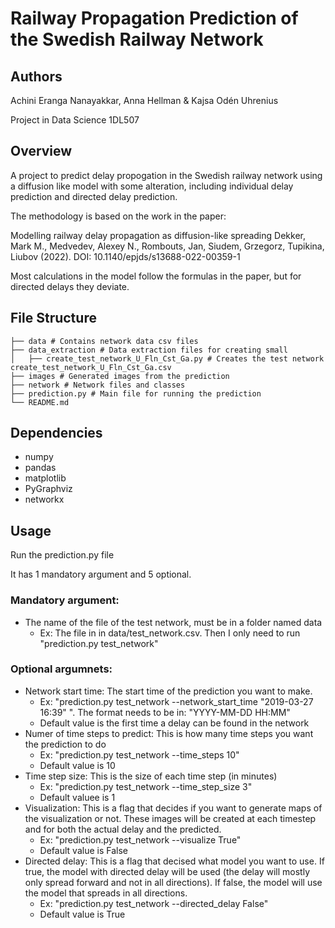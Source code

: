 # Railway Propagation Prediction of the Swedish Railway Network

## Authors

Achini Eranga Nanayakkar, Anna Hellman & Kajsa Odén Uhrenius

Project in Data Science 1DL507

## Overview

A project to predict delay propogation in the Swedish railway network using a diffusion like model with some alteration, including individual delay prediction and directed delay prediction.

The methodology is based on the work in the paper:

Modelling railway delay propagation as diffusion-like spreading
Dekker, Mark M., Medvedev, Alexey N., Rombouts, Jan, Siudem, Grzegorz, Tupikina, Liubov (2022).
DOI: 10.1140/epjds/s13688-022-00359-1

Most calculations in the model follow the formulas in the paper, but for directed delays they deviate.

## File Structure

```
├── data # Contains network data csv files
├── data_extraction # Data extraction files for creating small
│   ├── create_test_network_U_Fln_Cst_Ga.py # Creates the test network create_test_network_U_Fln_Cst_Ga.csv
├── images # Generated images from the prediction
├── network # Network files and classes
├── prediction.py # Main file for running the prediction
└── README.md
```

## Dependencies

- numpy
- pandas
- matplotlib
- PyGraphviz
- networkx

## Usage

Run the prediction.py file

It has 1 mandatory argument and 5 optional.

### Mandatory argument:

- The name of the file of the test network, must be in a folder named data
  - Ex: The file in in data/test_network.csv. Then I only need to run "prediction.py test_network"

### Optional argumnets:

- Network start time: The start time of the prediction you want to make.
  - Ex: "prediction.py test_network --network_start_time "2019-03-27 16:39" ". The format needs to be in: "YYYY-MM-DD HH:MM"
  - Default value is the first time a delay can be found in the network
- Numer of time steps to predict: This is how many time steps you want the prediction to do
  - Ex: "prediction.py test_network --time_steps 10"
  - Default value is 10
- Time step size: This is the size of each time step (in minutes)
  - Ex: "prediction.py test_network --time_step_size 3"
  - Default valuee is 1
- Visualization: This is a flag that decides if you want to generate maps of the visualization or not. These images will be created at each timestep and for both the actual delay and the predicted.
  - Ex: "prediction.py test_network --visualize True"
  - Default value is False
- Directed delay: This is a flag that decised what model you want to use. If true, the model with directed delay will be used (the delay will mostly only spread forward and not in all directions). If false, the model will use the model that spreads in all directions.
  - Ex: "prediction.py test_network --directed_delay False"
  - Default value is True
